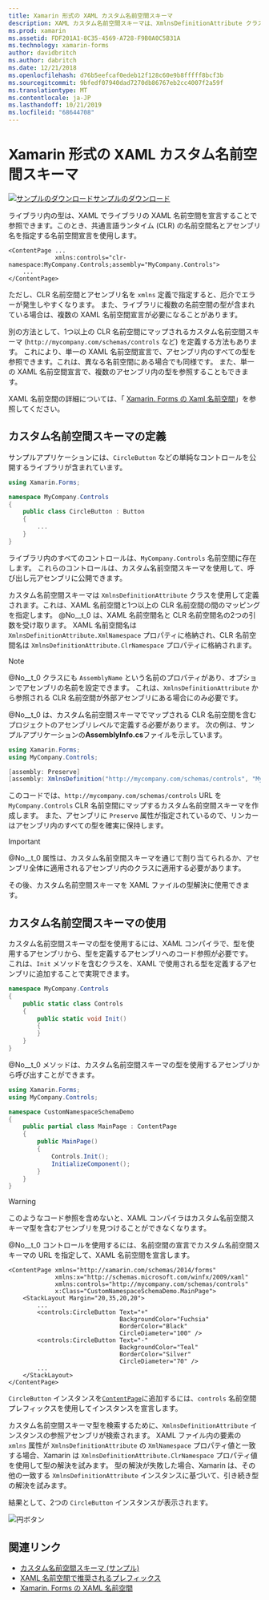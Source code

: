 ```yaml
---
title: Xamarin 形式の XAML カスタム名前空間スキーマ
description: XAML カスタム名前空間スキーマは、XmlnsDefinitionAttribute クラスを使用して定義できます。これは、カスタム URL と1つ以上の CLR 名前空間の間のマッピングを指定します。 その後、カスタム名前空間スキーマを XAML 名前空間宣言で使用できます。
ms.prod: xamarin
ms.assetid: FDF201A1-8C35-4569-A728-F9B0A0C5B31A
ms.technology: xamarin-forms
author: davidbritch
ms.author: dabritch
ms.date: 12/21/2018
ms.openlocfilehash: d76b5eefcaf0edeb12f128c60e9b8fffff8bcf3b
ms.sourcegitcommit: 9bfedf07940dad7270db86767eb2cc4007f2a59f
ms.translationtype: MT
ms.contentlocale: ja-JP
ms.lasthandoff: 10/21/2019
ms.locfileid: "68644708"
---
```

# <a name="xaml-custom-namespace-schemas-in-xamarinforms"></a>Xamarin 形式の XAML カスタム名前空間スキーマ

[![サンプルのダウンロード](~/media/shared/download.png)サンプルのダウンロード](https://docs.microsoft.com/samples/xamarin/xamarin-forms-samples/xaml-customnamespaceschemas)

ライブラリ内の型は、XAML でライブラリの XAML 名前空間を宣言することで参照できます。このとき、共通言語ランタイム (CLR) の名前空間名とアセンブリ名を指定する名前空間宣言を使用します。

```xaml
<ContentPage ...
             xmlns:controls="clr-namespace:MyCompany.Controls;assembly="MyCompany.Controls">
    ...
</ContentPage>
```

ただし、CLR 名前空間とアセンブリ名を `xmlns` 定義で指定すると、厄介でエラーが発生しやすくなります。 また、ライブラリに複数の名前空間の型が含まれている場合は、複数の XAML 名前空間宣言が必要になることがあります。

別の方法として、1つ以上の CLR 名前空間にマップされるカスタム名前空間スキーマ (`http://mycompany.com/schemas/controls` など) を定義する方法もあります。 これにより、単一の XAML 名前空間宣言で、アセンブリ内のすべての型を参照できます。これは、異なる名前空間にある場合でも同様です。 また、単一の XAML 名前空間宣言で、複数のアセンブリ内の型を参照することもできます。

XAML 名前空間の詳細については、「 [Xamarin. Forms の Xaml 名前空間](namespaces.md)」を参照してください。

## <a name="defining-a-custom-namespace-schema"></a>カスタム名前空間スキーマの定義

サンプルアプリケーションには、`CircleButton` などの単純なコントロールを公開するライブラリが含まれています。

```csharp
using Xamarin.Forms;

namespace MyCompany.Controls
{
    public class CircleButton : Button
    {
        ...
    }
}
```

ライブラリ内のすべてのコントロールは、`MyCompany.Controls` 名前空間に存在します。 これらのコントロールは、カスタム名前空間スキーマを使用して、呼び出し元アセンブリに公開できます。

カスタム名前空間スキーマは `XmlnsDefinitionAttribute` クラスを使用して定義されます。これは、XAML 名前空間と1つ以上の CLR 名前空間の間のマッピングを指定します。 @No__t_0 は、XAML 名前空間名と CLR 名前空間名の2つの引数を受け取ります。 XAML 名前空間名は `XmlnsDefinitionAttribute.XmlNamespace` プロパティに格納され、CLR 名前空間名は `XmlnsDefinitionAttribute.ClrNamespace` プロパティに格納されます。

> [!NOTE]
> @No__t_0 クラスにも `AssemblyName` という名前のプロパティがあり、オプションでアセンブリの名前を設定できます。 これは、`XmlnsDefinitionAttribute` から参照される CLR 名前空間が外部アセンブリにある場合にのみ必要です。

@No__t_0 は、カスタム名前空間スキーマでマップされる CLR 名前空間を含むプロジェクトのアセンブリレベルで定義する必要があります。 次の例は、サンプルアプリケーションの**AssemblyInfo.cs**ファイルを示しています。

```csharp
using Xamarin.Forms;
using MyCompany.Controls;

[assembly: Preserve]
[assembly: XmlnsDefinition("http://mycompany.com/schemas/controls", "MyCompany.Controls")]
```

このコードでは、`http://mycompany.com/schemas/controls` URL を `MyCompany.Controls` CLR 名前空間にマップするカスタム名前空間スキーマを作成します。 また、アセンブリに `Preserve` 属性が指定されているので、リンカーはアセンブリ内のすべての型を確実に保持します。

> [!IMPORTANT]
> @No__t_0 属性は、カスタム名前空間スキーマを通じて割り当てられるか、アセンブリ全体に適用されるアセンブリ内のクラスに適用する必要があります。

その後、カスタム名前空間スキーマを XAML ファイルの型解決に使用できます。

## <a name="consuming-a-custom-namespace-schema"></a>カスタム名前空間スキーマの使用

カスタム名前空間スキーマの型を使用するには、XAML コンパイラで、型を使用するアセンブリから、型を定義するアセンブリへのコード参照が必要です。 これは、`Init` メソッドを含むクラスを、XAML で使用される型を定義するアセンブリに追加することで実現できます。

```csharp
namespace MyCompany.Controls
{
    public static class Controls
    {
        public static void Init()
        {
        }
    }
}
```

@No__t_0 メソッドは、カスタム名前空間スキーマの型を使用するアセンブリから呼び出すことができます。

```csharp
using Xamarin.Forms;
using MyCompany.Controls;

namespace CustomNamespaceSchemaDemo
{
    public partial class MainPage : ContentPage
    {
        public MainPage()
        {
            Controls.Init();
            InitializeComponent();
        }
    }
}
```

> [!WARNING]
> このようなコード参照を含めないと、XAML コンパイラはカスタム名前空間スキーマ型を含むアセンブリを見つけることができなくなります。

@No__t_0 コントロールを使用するには、名前空間の宣言でカスタム名前空間スキーマの URL を指定して、XAML 名前空間を宣言します。

```xaml
<ContentPage xmlns="http://xamarin.com/schemas/2014/forms"
             xmlns:x="http://schemas.microsoft.com/winfx/2009/xaml"
             xmlns:controls="http://mycompany.com/schemas/controls"
             x:Class="CustomNamespaceSchemaDemo.MainPage">
    <StackLayout Margin="20,35,20,20">
        ...
        <controls:CircleButton Text="+"
                               BackgroundColor="Fuchsia"
                               BorderColor="Black"
                               CircleDiameter="100" />
        <controls:CircleButton Text="-"
                               BackgroundColor="Teal"
                               BorderColor="Silver"
                               CircleDiameter="70" />
        ...
    </StackLayout>
</ContentPage>
```

`CircleButton` インスタンスを[`ContentPage`](xref:Xamarin.Forms.ContentPage)に追加するには、`controls` 名前空間プレフィックスを使用してインスタンスを宣言します。

カスタム名前空間スキーマ型を検索するために、`XmlnsDefinitionAttribute` インスタンスの参照アセンブリが検索されます。 XAML ファイル内の要素の `xmlns` 属性が `XmlnsDefinitionAttribute` の `XmlNamespace` プロパティ値と一致する場合、Xamarin は `XmlnsDefinitionAttribute.ClrNamespace` プロパティ値を使用して型の解決を試みます。 型の解決が失敗した場合、Xamarin は、その他の一致する `XmlnsDefinitionAttribute` インスタンスに基づいて、引き続き型の解決を試みます。

結果として、2つの `CircleButton` インスタンスが表示されます。

![円ボタン](custom-namespace-schemas-images/circle-buttons.png "円ボタン")

## <a name="related-links"></a>関連リンク

- [カスタム名前空間スキーマ (サンプル)](https://docs.microsoft.com/samples/xamarin/xamarin-forms-samples/xaml-customnamespaceschemas)
- [XAML 名前空間で推奨されるプレフィックス](custom-prefix.md)
- [Xamarin. Forms の XAML 名前空間](namespaces.md)

